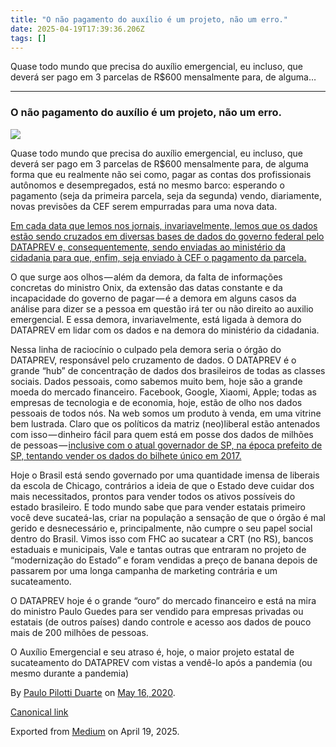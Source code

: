 ```yaml
---
title: "O não pagamento do auxílio é um projeto, não um erro."
date: 2025-04-19T17:39:36.206Z
tags: []
---
```


Quase todo mundo que precisa do auxílio emergencial, eu incluso, que deverá ser pago em 3 parcelas de R$600 mensalmente para, de alguma…

* * *

### O não pagamento do auxílio é um projeto, não um erro.

![](https://cdn-images-1.medium.com/max/2560/1*lK03aI4S8brmo5Ogjmr5uw.jpeg)

Quase todo mundo que precisa do auxílio emergencial, eu incluso, que deverá ser pago em 3 parcelas de R$600 mensalmente para, de alguma forma que eu realmente não sei como, pagar as contas dos profissionais autônomos e desempregados, está no mesmo barco: esperando o pagamento (seja da primeira parcela, seja da segunda) vendo, diariamente, novas previsões da CEF serem empurradas para uma nova data.

[Em cada data que lemos nos jornais, invariavelmente, lemos que os dados estão sendo cruzados em diversas bases de dados do governo federal pelo DATAPREV e, consequentemente, sendo enviadas ao ministério da cidadania para que, enfim, seja enviado à CEF o pagamento da parcela.](https://t.umblr.com/redirect?z=https%3A%2F%2Fg1.globo.com%2Feconomia%2Fnoticia%2F2020%2F05%2F14%2Fauxilio-emergencial-caixa-nao-libera-novos-creditos-ha-duas-semanas.ghtml&t=NjY3MjQ4NmE4NjBlNTA5YzYxMTg5NzY5MjUyZTc2NTFiNTkwNDFkNixNWDZWb0N1ZQ%3D%3D&b=t%3AzgUqNmALhiFFXwBafYPBww&p=https%3A%2F%2Florismeissom.tumblr.com%2Fpost%2F618212005466226688%2Fo-n%25C3%25A3o-pagamento-do-aux%25C3%25ADlio-%25C3%25A9-um-projeto-n%25C3%25A3o-um&m=0)

O que surge aos olhos — além da demora, da falta de informações concretas do ministro Onix, da extensão das datas constante e da incapacidade do governo de pagar — é a demora em alguns casos da análise para dizer se a pessoa em questão irá ter ou não direito ao auxilio emergencial. E essa demora, invariavelmente, está ligada à demora do DATAPREV em lidar com os dados e na demora do ministério da cidadania.

Nessa linha de raciocínio o culpado pela demora seria o órgão do DATAPREV, responsável pelo cruzamento de dados. O DATAPREV é o grande “hub” de concentração de dados dos brasileiros de todas as classes sociais. Dados pessoais, como sabemos muito bem, hoje são a grande moeda do mercado financeiro. Facebook, Google, Xiaomi, Apple; todas as empresas de tecnologia e de economia, hoje, estão de olho nos dados pessoais de todos nós. Na web somos um produto à venda, em uma vitrine bem lustrada. Claro que os políticos da matriz (neo)liberal estão antenados com isso — dinheiro fácil para quem está em posse dos dados de milhões de pessoas — [inclusive com o atual governador de SP, na época prefeito de SP, tentando vender os dados do bilhete único em 2017.](https://t.umblr.com/redirect?z=https%3A%2F%2Foglobo.globo.com%2Fbrasil%2Fdoria-oferece-dados-de-usuarios-do-bilhete-unico-iniciativa-privada-20942133&t=ZWIyZjExZmQ0YmY0NjgyMGE4NTI3NTRlZTEyM2UzMzQ4ZjU5MmI1OSxNWDZWb0N1ZQ%3D%3D&b=t%3AzgUqNmALhiFFXwBafYPBww&p=https%3A%2F%2Florismeissom.tumblr.com%2Fpost%2F618212005466226688%2Fo-n%25C3%25A3o-pagamento-do-aux%25C3%25ADlio-%25C3%25A9-um-projeto-n%25C3%25A3o-um&m=0)

Hoje o Brasil está sendo governado por uma quantidade imensa de liberais da escola de Chicago, contrários a ideia de que o Estado deve cuidar dos mais necessitados, prontos para vender todos os ativos possíveis do estado brasileiro. E todo mundo sabe que para vender estatais primeiro você deve sucateá-las, criar na população a sensação de que o órgão é mal gerido e desnecessário e, principalmente, não cumpre o seu papel social dentro do Brasil. Vimos isso com FHC ao sucatear a CRT (no RS), bancos estaduais e municipais, Vale e tantas outras que entraram no projeto de “modernização do Estado” e foram vendidas a preço de banana depois de passarem por uma longa campanha de marketing contrária e um sucateamento.

O DATAPREV hoje é o grande “ouro” do mercado financeiro e está na mira do ministro Paulo Guedes para ser vendido para empresas privadas ou estatais (de outros países) dando controle e acesso aos dados de pouco mais de 200 milhões de pessoas.

O Auxílio Emergencial e seu atraso é, hoje, o maior projeto estatal de sucateamento do DATAPREV com vistas a vendê-lo após a pandemia (ou mesmo durante a pandemia)

By [Paulo Pilotti Duarte](https://medium.com/@paulopilotti) on [May 16, 2020](https://medium.com/p/9939640bedec).

[Canonical link](https://medium.com/@paulopilotti/o-n%C3%A3o-pagamento-do-aux%C3%ADlio-%C3%A9-um-projeto-n%C3%A3o-um-erro-9939640bedec)

Exported from [Medium](https://medium.com) on April 19, 2025.